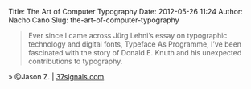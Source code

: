 Title: The Art of Computer Typography
Date: 2012-05-26 11:24
Author: Nacho Cano
Slug: the-art-of-computer-typography

> Ever since I came across Jürg Lehni’s essay on typographic technology
> and digital fonts, Typeface As Programme, I’ve been fascinated with
> the story of Donald E. Knuth and his unexpected contributions to
> typography.

» @Jason Z. | [37signals.com][]

  [37signals.com]: https://37signals.com/svn/posts/3183-the-art-of-computer-typography
    "The Art of Computer Typography"

